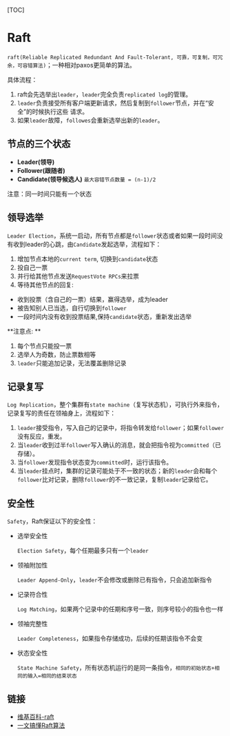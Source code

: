 [TOC]

# Raft

`raft(Reliable Replicated Redundant And Fault-Tolerant, 可靠，可复制，可冗余，可容错算法)`；一种相对paxos更简单的算法。

具体流程：

1. raft会先选举出`leader`，`leader`完全负责`replicated log`的管理。
2. `leader`负责接受所有客户端更新请求，然后复制到`follower`节点，并在“安全”的时候执行这些
   请求。
3. 如果`leader`故障，`followes`会重新选举出新的`leader`。



## 节点的三个状态

* **Leader(领导)**
* **Follower(跟随者)**
* **Candidate(领导候选人)**
`最大容错节点数量 = (n-1)/2`

注意：同一时间只能有一个状态



## 领导选举

`Leader Election`，系统一启动，所有节点都是`follower`状态或者如果一段时间没有收到leader的心跳，由`Candidate`发起选举，流程如下：

1. 增加节点本地的`current term`, 切换到`candidate`状态
2. 投自己一票
3. 并行给其他节点发送`RequestVote RPCs`来拉票
4. 等待其他节点的回复:
  - 收到投票（含自己的一票）结果，赢得选举，成为leader
  - 被告知别人已当选，自行切换到`follower`
  - 一段时间内没有收到投票结果,保持`candidate`状态，重新发出选举

**注意点: **

1. 每个节点只能投一票
2. 选举人为奇数，防止票数相等
3. `leader`只能追加记录，无法覆盖删除记录



## 记录复写

`Log Replication`，整个集群有`state machine`（复写状态机），可执行外来指令，记录复写的责任在领袖身上，流程如下：

1. `leader`接受指令，写入自己的记录中，将指令转发给`follower`；如果`follower`没有反应，重发。
2. 当`leader`收到过半`follower`写入确认的消息，就会把指令视为`committed`（已存储）。
3. 当`follower`发现指令状态变为`committed`时，运行该指令。
4. 当`leader`挂点时，集群的记录可能处于不一致的状态；新的`leader`会和每个`follower`比对记录，删除`follower`的不一致记录，复制`leader`记录给它。



## 安全性

`Safety`，Raft保证以下的安全性：

- 选举安全性

  `Election Safety`，每个任期最多只有一个`leader`

- 领袖附加性

  `Leader Append-Only`，`leader`不会修改或删除已有指令，只会追加新指令

- 记录符合性

  `Log Matching`，如果两个记录中的任期和序号一致，则序号较小的指令也一样

- 领袖完整性

  `Leader Completeness`，如果指令存储成功，后续的任期该指令不会变

- 状态安全性

  `State Machine Safety`，所有状态机运行的是同一条指令，`相同的初始状态+相同的输入=相同的结束状态`



## 链接

- [维基百科-raft](https://zh.wikipedia.org/wiki/Raft)
- [一文搞懂Raft算法](raft.md)

